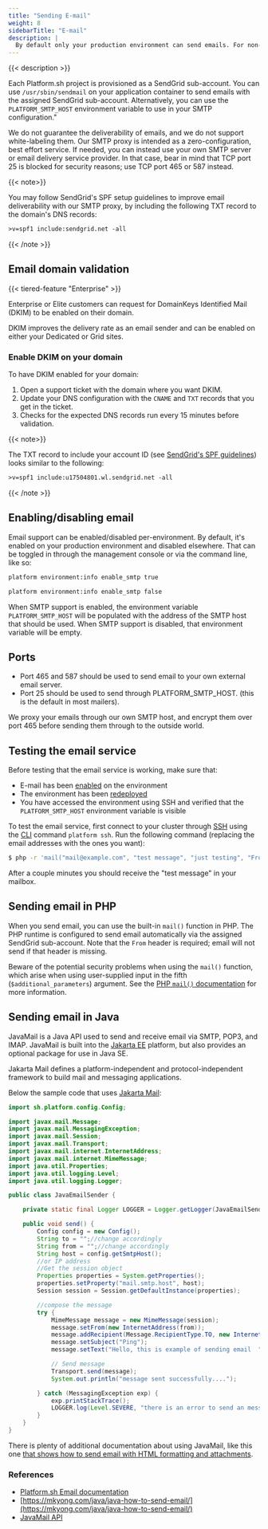 ```yaml
---
title: "Sending E-mail"
weight: 8
sidebarTitle: "E-mail"
description: |
  By default only your production environment can send emails. For non-production environments, you can configure outgoing emails via the [management console](../administration/web/configure-environment.md#outgoing-emails). Emails from Platform.sh are sent via a SendGrid-based SMTP proxy.
---
```


{{< description >}}

Each Platform.sh project is provisioned as a SendGrid sub-account.
You can use `/usr/sbin/sendmail` on your application container to send emails with the assigned SendGrid sub-account.
Alternatively, you can use the `PLATFORM_SMTP_HOST` environment variable to use in your SMTP configuration."

We do not guarantee the deliverability of emails, and we do not support white-labeling them.
Our SMTP proxy is intended as a zero-configuration, best effort service.
If needed, you can instead use your own SMTP server or email delivery service provider.
In that case, bear in mind that TCP port 25 is blocked for security reasons; use TCP port 465 or 587 instead.

{{< note>}}

You may follow SendGrid's SPF setup guidelines to improve email deliverability with our SMTP proxy, by including the following TXT record to the domain's DNS records:

```txt
>v=spf1 include:sendgrid.net -all
```
{{< /note >}}

## Email domain validation

{{< tiered-feature "Enterprise" >}}

Enterprise or Elite customers can request for DomainKeys Identified Mail (DKIM) to be enabled on their domain.

DKIM improves the delivery rate as an email sender and can be enabled on either your Dedicated or Grid sites.

### Enable DKIM on your domain

To have DKIM enabled for your domain:

1. Open a support ticket with the domain where you want DKIM.
2. Update your DNS configuration with the `CNAME` and `TXT` records that you get in the ticket.
3. Checks for the expected DNS records run every 15 minutes before validation.

{{< note>}}

The TXT record to include your account ID (see [SendGrid's SPF guidelines](https://docs.sendgrid.com/ui/account-and-settings/spf-records))
looks similar to the following:

```txt
>v=spf1 include:u17504801.wl.sendgrid.net -all
```

{{< /note >}}

## Enabling/disabling email

Email support can be enabled/disabled per-environment.
By default, it's enabled on your production environment and disabled elsewhere.
That can be toggled in through the management console or via the command line, like so:

```bash
platform environment:info enable_smtp true

platform environment:info enable_smtp false
```

When SMTP support is enabled,
the environment variable `PLATFORM_SMTP_HOST` will be populated with the address of the SMTP host that should be used.
When SMTP support is disabled,
that environment variable will be empty.

## Ports

- Port 465 and 587 should be used to send email to your own external email server.
- Port 25 should be used to send through PLATFORM_SMTP_HOST. (this is the default in most mailers).

We proxy your emails through our own SMTP host, and encrypt them over port 465 before sending them through to the outside world.

## Testing the email service

Before testing that the email service is working, make sure that:

- E-mail has been [enabled](#enablingdisabling-email) on the environment
- The environment has been [redeployed](./troubleshoot.md#force-a-redeploy)
- You have accessed the environment using SSH and verified that the `PLATFORM_SMTP_HOST` environment variable is visible

To test the email service, first connect to your cluster through [SSH](/development/ssh/_index.md)
using the [CLI](/development/cli/_index.md) command `platform ssh`.
Run the following command (replacing the email addresses with the ones you want):

```bash
$ php -r 'mail("mail@example.com", "test message", "just testing", "From: tester@example.com");'
```

After a couple minutes you should receive the "test message" in your mailbox.

## Sending email in PHP

When you send email, you can use the built-in `mail()` function in PHP.
The PHP runtime is configured to send email automatically via the assigned SendGrid sub-account.
Note that the `From` header is required; email will not send if that header is missing.

Beware of the potential security problems when using the `mail()` function,
which arise when using user-supplied input in the fifth (`$additional_parameters`) argument.
See the [PHP `mail()` documentation](http://php.net/manual/en/function.mail.php) for more information.

## Sending email in Java

JavaMail is a Java API used to send and receive email via SMTP, POP3, and IMAP.
JavaMail is built into the [Jakarta EE](https://jakarta.ee/) platform, but also provides an optional package for use in Java SE.

Jakarta Mail defines a platform-independent and protocol-independent framework to build mail and messaging applications.

Below the sample code that uses [Jakarta Mail](https://projects.eclipse.org/projects/ee4j.mail):

```java
import sh.platform.config.Config;

import javax.mail.Message;
import javax.mail.MessagingException;
import javax.mail.Session;
import javax.mail.Transport;
import javax.mail.internet.InternetAddress;
import javax.mail.internet.MimeMessage;
import java.util.Properties;
import java.util.logging.Level;
import java.util.logging.Logger;

public class JavaEmailSender {

    private static final Logger LOGGER = Logger.getLogger(JavaEmailSender.class.getName());

    public void send() {
        Config config = new Config();
        String to = "";//change accordingly
        String from = "";//change accordingly
        String host = config.getSmtpHost();
        //or IP address
        //Get the session object
        Properties properties = System.getProperties();
        properties.setProperty("mail.smtp.host", host);
        Session session = Session.getDefaultInstance(properties);

        //compose the message
        try {
            MimeMessage message = new MimeMessage(session);
            message.setFrom(new InternetAddress(from));
            message.addRecipient(Message.RecipientType.TO, new InternetAddress(to));
            message.setSubject("Ping");
            message.setText("Hello, this is example of sending email  ");

            // Send message
            Transport.send(message);
            System.out.println("message sent successfully....");

        } catch (MessagingException exp) {
            exp.printStackTrace();
            LOGGER.log(Level.SEVERE, "there is an error to send an message", exp);
        }
    }
}

```



There is plenty of additional documentation about using JavaMail,
like this one [that shows how to send email with HTML formatting and attachments](https://mkyong.com/java/java-how-to-send-email/).

### References

- [Platform.sh Email documentation](/development/email.md)
- [https://mkyong.com/java/java-how-to-send-email/](https://mkyong.com/java/java-how-to-send-email/)
- [JavaMail API](https://javaee.github.io/javamail/)
